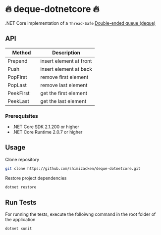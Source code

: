 # 🔥 deque-dotnetcore 🔥
.NET Core implementation of a `Thread-Safe` [Double-ended queue (deque)](https://en.wikipedia.org/wiki/Double-ended_queue)

## API
| Method        | Description   |
| ------------- |---------------|
| Prepend       | insert element at front |
| Push          | insert element at back |
| PopFirst      | remove first element      |
| PopLast       | remove last element      |
| PeekFirst     | get the first element      |
| PeekLast      | get the last element      |

### Prerequisites
- .NET Core SDK 2.1.200 or higher
- .NET Core Runtime 2.0.7 or higher

## Usage
Clone repository
```bash
git clone https://github.com/shimizacken/deque-dotnetcore.git
```
Restore project dependencies
```bash
dotnet restore
```
## Run Tests
For running the tests, execute the folloiwng command in the root folder of the application
```bash
dotnet xunit
```
